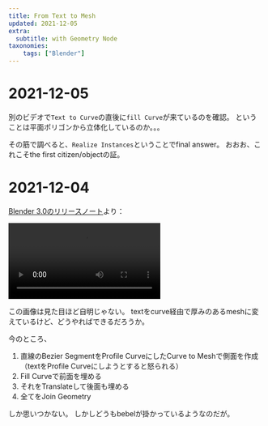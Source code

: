 ```yaml
---
title: From Text to Mesh
updated: 2021-12-05
extra:
  subtitle: with Geometry Node
taxonomies:
    tags: ["Blender"]
---
```

# 2021-12-05

別のビデオで`Text to Curve`の直後に`fill Curve`が来ているのを確認。
ということは平面ポリゴンから立体化しているのか。。。

その筋で調べると、`Realize Instances`ということでfinal answer。
おおお、これこそthe first citizen/objectの証。


# 2021-12-04

[Blender 3.0のリリースノート](https://www.blender.org/download/releases/3-0/)より：

![](https://www.blender.org/wp-content/uploads/2021/11/blender_30_text_nodes_2.mp4)

この画像は見た目ほど自明じゃない。
textをcurve経由で厚みのあるmeshに変えているけど、どうやればできるだろうか。

今のところ、

1. 直線のBezier SegmentをProfile CurveにしたCurve to Meshで側面を作成（textをProfile Curveにしようとすると怒られる）
1. Fill Curveで前面を埋める
1. それをTranslateして後面も埋める
1. 全てをJoin Geometry

しか思いつかない。
しかしどうもbebelが掛かっているようなのだが。


